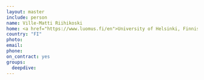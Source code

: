 ```yaml
---
layout: master
include: person
name: Ville-Matti Riihikoski
home: <a href="https://www.luomus.fi/en">University of Helsinki, Finnish Museum of Natural History</a>
country: "FI"
photo:
email:
phone:
on_contract: yes
groups:
  deepdive:
---
```

